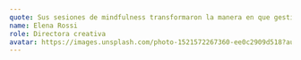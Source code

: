 ```yaml
---
quote: Sus sesiones de mindfulness transformaron la manera en que gestiono el estrés. Me siento llena de energía y acompañada cada semana.
name: Elena Rossi
role: Directora creativa
avatar: https://images.unsplash.com/photo-1521572267360-ee0c2909d518?auto=format&fit=crop&w=300&q=80
---
```

